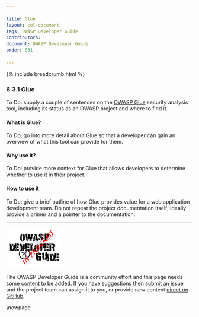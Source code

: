 ```yaml
---

title: Glue
layout: col-document
tags: OWASP Developer Guide
contributors:
document: OWASP Developer Guide
order: 831

---
```


{% include breadcrumb.html %}

### 6.3.1 Glue

To Do: supply a couple of sentences on the [OWASP Glue][glue] security analysis tool,
including its status as an OWASP project and where to find it.

#### What is Glue?

To Do: go into more detail about Glue so that a developer
can gain an overview of what this tool can provide for them.

#### Why use it?

To Do: provide more context for Glue that allows developers to determine whether to use it in their project.

#### How to use it

To Do: give a brief outline of how Glue provides value for a web application development team.
Do not repeat the project documentation itself; ideally provide a primer and a pointer to the documentation.

----

![Developer Guide](../../assets/images/dg_wip.png "OWASP Developer Guide")

The OWASP Developer Guide is a community effort and this page needs some content to be added.
If you have suggestions then [submit an issue][issue080301] and the project team can assign it to you,
or provide new content [direct on GitHub][edit080301].

[edit080301]: https://github.com/OWASP/www-project-developer-guide/blob/main/draft/08-verification/03-frameworks/01-glue.md
[glue]: https://github.com/owasp/glue
[issue080301]: https://github.com/OWASP/www-project-developer-guide/issues/new?labels=enhancement&template=request.md&title=Update:%2008-verification/03-frameworks/01-glue

\newpage
